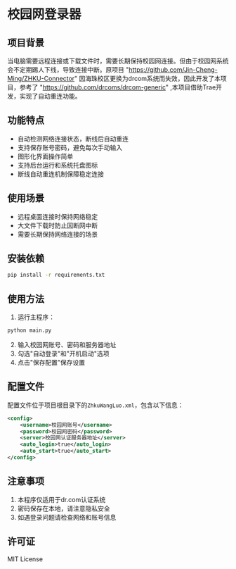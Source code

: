 # 校园网登录器

## 项目背景

当电脑需要远程连接或下载文件时，需要长期保持校园网连接。但由于校园网系统会不定期踢人下线，导致连接中断。原项目   "https://github.com/Jin-Cheng-Ming/ZHKU-Connector"   因海珠校区更换为drcom系统而失效，因此开发了本项目，参考了 
  "https://github.com/drcoms/drcom-generic"   ,本项目借助Trae开发，实现了自动重连功能。

## 功能特点

- 自动检测网络连接状态，断线后自动重连
- 支持保存账号密码，避免每次手动输入
- 图形化界面操作简单
- 支持后台运行和系统托盘图标
- 断线自动重连机制保障稳定连接

## 使用场景

- 远程桌面连接时保持网络稳定
- 大文件下载时防止因断网中断
- 需要长期保持网络连接的场景

## 安装依赖

```bash
pip install -r requirements.txt
```

## 使用方法

1. 运行主程序：
```bash
python main.py
```
2. 输入校园网账号、密码和服务器地址
3. 勾选"自动登录"和"开机启动"选项
4. 点击"保存配置"保存设置

## 配置文件

配置文件位于项目根目录下的`ZhkuWangLuo.xml`，包含以下信息：
```xml
<config>
    <username>校园网账号</username>
    <password>校园网密码</password>
    <server>校园网认证服务器地址</server>
    <auto_login>true</auto_login>
    <auto_start>true</auto_start>
</config>
```

## 注意事项

1. 本程序仅适用于dr.com认证系统
2. 密码保存在本地，请注意隐私安全
3. 如遇登录问题请检查网络和账号信息

## 许可证

MIT License
